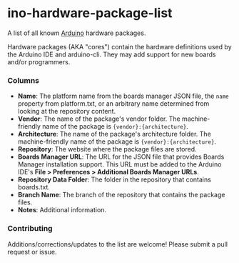 # ino-hardware-package-list

A list of all known [Arduino](http://arduino.cc) hardware packages.

Hardware packages (AKA "cores") contain the hardware definitions used by the Arduino IDE and arduino-cli. They may add support for new boards and/or programmers.


### Columns

- **Name**: The platform name from the boards manager JSON file, the `name` property from platform.txt, or an arbitrary name determined from looking at the repository content.
- **Vendor**: The name of the package's vendor folder. The machine-friendly name of the package is `{vendor}:{architecture}`.
- **Architecture**: The name of the package's architecture folder. The machine-friendly name of the package is `{vendor}:{architecture}`.
- **Repository**: The website where the package files are stored.
- **Boards Manager URL**: The URL for the JSON file that provides Boards Manager installation support. This URL must be added to the Arduino IDE's **File > Preferences > Additional Boards Manager URLs**.
- **Repository Data Folder**: The folder in the repository that contains boards.txt.
- **Branch Name**: The branch of the repository that contains the package files.
- **Notes**: Additional information.


### Contributing
Additions/corrections/updates to the list are welcome! Please submit a pull request or issue.
